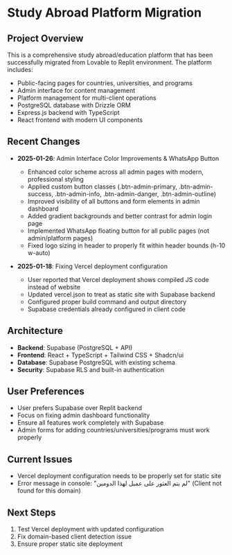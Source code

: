 # Study Abroad Platform Migration

## Project Overview
This is a comprehensive study abroad/education platform that has been successfully migrated from Lovable to Replit environment. The platform includes:

- Public-facing pages for countries, universities, and programs
- Admin interface for content management
- Platform management for multi-client operations
- PostgreSQL database with Drizzle ORM
- Express.js backend with TypeScript
- React frontend with modern UI components

## Recent Changes
- **2025-01-26**: Admin Interface Color Improvements & WhatsApp Button
  - Enhanced color scheme across all admin pages with modern, professional styling
  - Applied custom button classes (.btn-admin-primary, .btn-admin-success, .btn-admin-info, .btn-admin-danger, .btn-admin-outline)
  - Improved visibility of all buttons and form elements in admin dashboard
  - Added gradient backgrounds and better contrast for admin login page
  - Implemented WhatsApp floating button for all public pages (not admin/platform pages)
  - Fixed logo sizing in header to properly fit within header bounds (h-10 w-auto)
  
- **2025-01-18**: Fixing Vercel deployment configuration
  - User reported that Vercel deployment shows compiled JS code instead of website
  - Updated vercel.json to treat as static site with Supabase backend
  - Configured proper build command and output directory
  - Supabase credentials already configured in client code

## Architecture
- **Backend**: Supabase (PostgreSQL + API)
- **Frontend**: React + TypeScript + Tailwind CSS + Shadcn/ui
- **Database**: Supabase PostgreSQL with existing schema
- **Security**: Supabase RLS and built-in authentication

## User Preferences
- User prefers Supabase over Replit backend
- Focus on fixing admin dashboard functionality
- Ensure all features work completely with Supabase
- Admin forms for adding countries/universities/programs must work properly

## Current Issues
- Vercel deployment configuration needs to be properly set for static site
- Error message in console: "لم يتم العثور على عميل لهذا الدومين" (Client not found for this domain)

## Next Steps
1. Test Vercel deployment with updated configuration
2. Fix domain-based client detection issue
3. Ensure proper static site deployment

